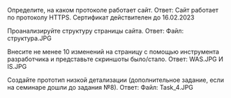 Определите, на каком протоколе работает сайт.
Ответ: Сайт работает по протоколу HTTPS. Сертификат действителен до 16.02.2023

Проанализируйте структуру страницы сайта.
Ответ: Файл: структура.JPG

Внесите не менее 10 изменений на страницу с помощью инструмента разработчика и представьте скриншоты было/стало.
Ответ: WAS.JPG И IS.JPG

Создайте прототип низкой детализации (дополнительное задание, если на семинаре дошли до задания №8).
Ответ: Файл: Task_4.JPG
